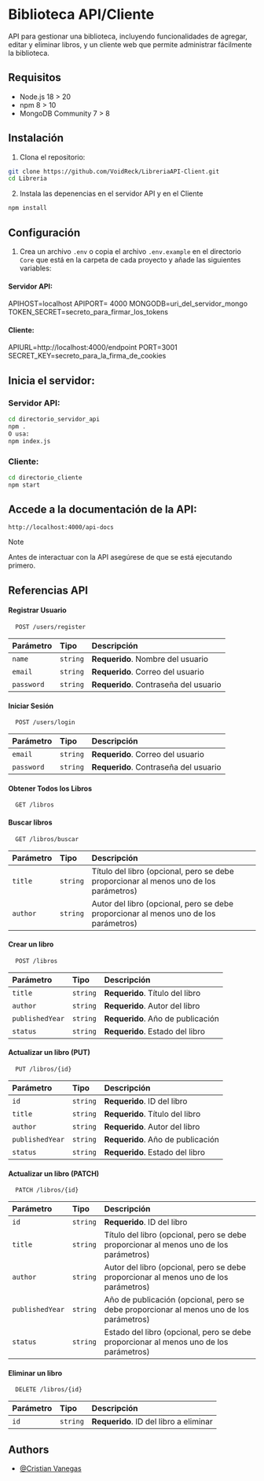 
# Biblioteca API/Cliente

API para gestionar una biblioteca, incluyendo funcionalidades de agregar, editar y eliminar libros, y un cliente web que permite administrar fácilmente la biblioteca.

## Requisitos

- Node.js 18 > 20
- npm 8 > 10
- MongoDB Community 7 > 8

## Instalación
1. Clona el repositorio:

```bash
git clone https://github.com/VoidReck/LibreriaAPI-Client.git
cd Libreria
```
2. Instala las depenencias en el servidor API y en el Cliente

```bash
npm install
```
## Configuración

1. Crea un archivo `.env` o copia el archivo `.env.example` en el directorio `Core` que está en la carpeta de cada proyecto y añade las siguientes variables:

#### Servidor API:
APIHOST=localhost
APIPORT= 4000
MONGODB=uri_del_servidor_mongo
TOKEN_SECRET=secreto_para_firmar_los_tokens

#### Cliente:
APIURL=http://localhost:4000/endpoint
PORT=3001
SECRET_KEY=secreto_para_la_firma_de_cookies

## Inicia el servidor:

### Servidor API:

```bash
cd directorio_servidor_api
npm .
O usa:
npm index.js
```

### Cliente:

```bash
cd directorio_cliente
npm start
```
## Accede a la documentación de la API:

`http://localhost:4000/api-docs`

> [!NOTE]
> Antes de interactuar con la API asegúrese de que se está ejecutando primero.


## Referencias API

#### Registrar Usuario

```http
  POST /users/register
```

| Parámetro | Tipo     | Descripción                       |
| :-------- | :------- | :-------------------------------- |
| `name`    | `string` | **Requerido**. Nombre del usuario |
| `email`   | `string` | **Requerido**. Correo del usuario |
| `password`  | `string` | **Requerido**. Contraseña del usuario |


#### Iniciar Sesión

```http
  POST /users/login
```

| Parámetro | Tipo     | Descripción                       |
| :-------- | :------- | :-------------------------------- |
| `email`   | `string` | **Requerido**. Correo del usuario |
| `password` | `string` | **Requerido**. Contraseña del usuario |

#### Obtener Todos los Libros

```http
  GET /libros
```

#### Buscar libros

```http
  GET /libros/buscar
```

| Parámetro | Tipo     | Descripción                       |
| :-------- | :------- | :-------------------------------- |
| `title`   | `string` | Título del libro (opcional, pero se debe proporcionar al menos uno de los parámetros) |
| `author`  | `string` | Autor del libro (opcional, pero se debe proporcionar al menos uno de los parámetros) |
		
#### Crear un libro

```http
  POST /libros
```

| Parámetro | Tipo     | Descripción                       |
| :-------- | :------- | :-------------------------------- |
| `title`   | `string` | **Requerido**. Título del libro   |
| `author`  | `string` | **Requerido**. Autor del libro    |
| `publishedYear` | `string` | **Requerido**. Año de publicación |
| `status`  | `string` | **Requerido**. Estado del libro   |

#### Actualizar un libro (PUT)

```http
  PUT /libros/{id}
```

| Parámetro | Tipo     | Descripción                       |
| :-------- | :------- | :-------------------------------- |
| `id`      | `string` | **Requerido**. ID del libro       |
| `title`   | `string` | **Requerido**. Título del libro   |
| `author`  | `string` | **Requerido**. Autor del libro    |
| `publishedYear` | `string` | **Requerido**. Año de publicación |
| `status`  | `string` | **Requerido**. Estado del libro   |
	
#### Actualizar un libro (PATCH)

```http
  PATCH /libros/{id}
```

| Parámetro | Tipo     | Descripción                       |
| :-------- | :------- | :-------------------------------- |
| `id`      | `string` | **Requerido**. ID del libro |
| `title`   | `string` | Título del libro (opcional, pero se debe proporcionar al menos uno de los parámetros) |
| `author`  | `string` | Autor del libro (opcional, pero se debe proporcionar al menos uno de los parámetros) |
| `publishedYear` | `string` | Año de publicación (opcional, pero se debe proporcionar al menos uno de los parámetros) |
| `status`  | `string` | Estado del libro (opcional, pero se debe proporcionar al menos uno de los parámetros) |
		
#### Eliminar un libro

```http
  DELETE /libros/{id}
```

| Parámetro | Tipo     | Descripción                       |
| :-------- | :------- | :-------------------------------- |
| `id` | `string` | **Requerido**. ID del libro a eliminar |

## Authors

- [@Cristian Vanegas](https://www.github.com/voidreck)

